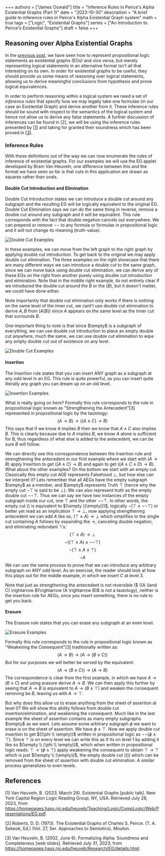 +++ 
authors = ["James Oswald"]
title = "Inference Rules in Peirce's Alpha Existential Graphs (Part 1)" 
date = "2023-10-30"
description = "A brief guide to inference rules in Peirce's Alpha Existential Graph system"
math = true
tags = ["Logic", "Existential Graphs"]
series = ["An Introduction to Peirce's Existential Graphs"]
draft = false
+++

## Reasoning over Alpha Existential Graphs
In the [previous post](/posts/alpha-existential-graphs/), we have seen how to represent propositional logic statements as existential graphs (EGs) and vice versa,
but merely representing logical statements in an alternative format isn't all that interesting on its own. 
In order for existential graphs to be useful, they should provide us some means of reasoning over 
logical statements, allowing us to derive meaningful conclusions from hypothesis and prove logical equivalences.

In order to perform reasoning within a logical system we need a set of *inference rules* that specify
how we may legally take one formulae (in our case an Existential Graph) and derive another from it. These inference rules should
be sound with respect to the semantics of the logical system and hence not allow us to derive any false statements.
A further discussion of inferences can be found in \[2\],
we will be using the inference rules presented by
\[[1](https://homepages.hass.rpi.edu/heuveb/Teaching/Logic/CompLogic/Web/Presentations/EG.pdf)\]
and taking for granted their soundness which has been proved in
\[[3](https://homepages.hass.rpi.edu/heuveb/Research/EG/details.html)\].

### Inference Rules 

With these definitions out of the way we can now enumerate the rules of inference of existential graphs. 
For our examples we will use the EG applet developed by Bram Van Heuveln, one difference between this and the format we have seen so far is that cuts in this application are drawn as squares rather than ovals. 

#### Double Cut Introduction and Elimination 

Double Cut Introduction states we can introduce a double cut around any subgraph and the resulting EG will
be logically equivalent to the original EG. Double Cut Elimination says we can do the same thing in reverse,
remove a double cut around any subgraph and it will be equivalent. This rule corresponds with the fact that double negation
cancels out everywhere. We can prepend or remove $\lnot\lnot$ to any formula or formulae in propositional
logic and it will not change its meaning (truth-value). 

![Double Cut Examples](/blog/AEGIntro/DCIntroElimBasic.png)

In these examples, we can move from the left graph to the right graph by applying double cut introduction.
To get back to the original we may apply double cut elimination. The three examples on the right showcase
that there are many different ways we can introduce a double cut to the same graph, since we can move back using double
cut elimination, we can derive any of these EGs on the right from another purely using double cut introduction and elimination. Note that in the middle right example, its not entirely clear if we introduced the double cut around 
the $B$ or the $(B)$, but it doesn't matter, we could have done either.

Note importantly that double cut elimination only works if there is nothing on the same level of the inner cut, we cant't use double cut elimination to derive $A,B$ from $(A (B))$ since $A$ appears on the same level as the inner cut that surrounds $B$.

One important thing to note is that since $\empty$ is a subgraph
of everything, we can use double cut introduction to place an empty double cut anywhere, much the same, we can use double cut elimination to wipe any empty double cut out of existence on any level.  

![Double Cut Examples](/blog/AEGIntro/DCIntroElimEmpty.png)

#### Insertion

The Insertion rule states that you can insert ANY graph as a subgraph at any odd level in an EG. This rule is quite powerful, as you can insert quite literally any graph you can dream up on an old level. 

![Insertion Examples](/blog/AEGIntro/InsertionExamples.png)

What is really going on here? Formally this rule corresponds to the rule in propositional logic known as "Strengthening the Antecedent"\[3\] represented in propositional logic by the tautology:
$$(A \rightarrow B) \rightarrow ((A \land C) \rightarrow B)$$
This says that if we know $A$ implies $B$ then we know that $A \land C$ also implies $B$. This is clearly because due to $A$ implies $B$, we know $A$ alone is sufficient for $B$, thus regardless of what else is added to the antecedent, we can be sure $B$ will follow. 

We can directly see this correspondence between the Insertion rule and strengthening the antecedent in our first example
where we start with $(A \rightarrow B)$ apply Insertion to get $((A \land C) \rightarrow B)$ and again to get $((A \land C \land D) \rightarrow B)$. What about the other examples? On the bottom we start with an empty cut. Classically this empty cut AGE represents Falsehood $\bot$, but how else can we interpret it? Lets remember that all AEGs have the empty subgraph $\empty$ as a member, and $\empty$ represents Truth $\top$ (hence why the empty cut $\lnot \top$ is said to be $\bot$).
We can also represent truth as the empty double cut $\lnot \lnot \top$. Thus we can say we have two instances of the empty subgraph inside our cut, one $\top$ and the other $\lnot \lnot \top$. In other words, the empty cut $()$ is equivalent to $(\empty ((\empty)))$, logically $\lnot(\top \land \lnot \lnot \top)$ or better yet read as an implication $\top \rightarrow \bot$,
now applying strengthening antecedent we can add $A$ like so, $(\top \land A) \rightarrow \bot$ which simplifies to the single cut containing $A$ follows by expanding the $\rightarrow$, canceling double negation, and eliminating redundant $\top$s:
$$ (\top \land A) \rightarrow \bot$$
$$ \lnot ((\top \land A) \land \lnot \lnot \top)$$
$$ \lnot (\top \land A \land \top)$$
$$ \lnot A $$
We can use the same process to prove that we can introduce any arbitrary subgraph on ANY odd level. As an exercise, the reader should look at how this plays out for the middle example, in which we insert $C$ at level 3.

Note that just as strengthening the antecedent is not reversible ($ ((A \land C) \rightarrow B)\rightarrow (A \rightarrow B)$ is not a tautology), neither is the insertion rule for AEGs, once you insert something, there is no rule to get you back.


#### Erasure

The Erasure rule states that you can erase any subgraph at an even level.

![Erasure Examples](/blog/AEGIntro/ErasureExamples.png)

Formally this rule corresponds to the rule in propositional logic known as 
"Weakening the Consequent"\[3\] traditionally written as:
$$(A \rightarrow B) \rightarrow (A \rightarrow (B \lor C))$$
But for our purposes we will better be served by the equivalent: 
$$(A \rightarrow (B \land C)) \rightarrow (A \rightarrow B)$$
The correspondence is clear from the first example, in which we have $A \rightarrow (B \land C)$ and using erasure derive $A \rightarrow B$. We can then apply this further by seeing that $A \rightarrow B$ is equivalent to $A \rightarrow (B \land \top)$ and weaken the consequent removing be $B$, leaving us with $A \rightarrow \top$. 

But why does this allow us to erase anything from the sheet of assertion at level 0? We will show this ability follows from double cut insertion/elimination, and weakening the consequent. Much like in the last example the sheet of assertion contains as many empty subgraphs $\empty$ as we want. Lets assume some arbitrary subgraph $\phi$ we want to erase is on the sheet of assertion. We have $\phi \land \top$. Now we apply double cut insertion to get $((\phi \\ \empty))$ written in propositional logic as $\lnot \lnot(\phi \land \top)$. Since $\top$ is on every level we can write this as if its on level 1 by adding it like so $(\empty \\ (\phi \\ \empty))$, which when written in propositional logic reads: $\top \rightarrow (\phi \land \top)$ apply weakening the consequent to obtain $\top \rightarrow \top$ which is just $(\empty \\ (\empty))$, the empty double cut $(())$ which can be removed from the sheet of assertion with double cut elimination. A similar process generalizes to even levels.


## References

\[1\] Van Heuveln, B. (2023, March 29). Existential Graphs [public talk]. New York Capital Region Logic Reading Group, NY, USA. Retrieved July 28, 2023, from  
https://homepages.hass.rpi.edu/heuveb/Teaching/Logic/CompLogic/Web/Presentations/EG.pdf. 

\[2\] Roberts, D. D. (1973). The Existential Graphs of Charles S. Peirce. (T. A. Sebeok, Ed.) (Vol. 27, Ser. Approaches to Semiotics). Mouton. 

\[3\] Van Heuveln, B. (2002, June 6). Formalizing Alpha: Soundness and Completeness [web slides]. Retrieved July 31, 2023, from  
https://homepages.hass.rpi.edu/heuveb/Research/EG/details.html.